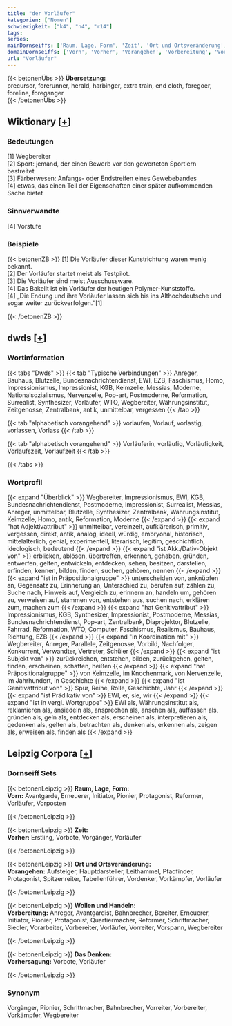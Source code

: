 ```yaml
---
title: "der Vorläufer"
kategorien: ["Nomen"]
schwierigkeit: ["k4", "h4", "r14"]
tags:
series:
mainDornseiffs: ['Raum, Lage, Form', 'Zeit', 'Ort und Ortsveränderung', 'Wollen und Handeln', 'Das Denken']
domainDornseiffs: ['Vorn', 'Vorher', 'Vorangehen', 'Vorbereitung', 'Vorhersagung']
url: "Vorläufer"
---
```


{{< betonenÜbs >}}
**Übersetzung:**  
precursor, forerunner, herald, harbinger, extra train, end cloth, foregoer, foreline, foreganger  
{{< /betonenÜbs >}}

## Wiktionary [[+](https://de.wiktionary.org/wiki/Vorläufer)]

### Bedeutungen
[1] Wegbereiter  
[2] Sport: jemand, der einen Bewerb vor den gewerteten Sportlern bestreitet  
[3] Färberwesen: Anfangs- oder Endstreifen eines Gewebebandes  
[4] etwas, das einen Teil der Eigenschaften einer später aufkommenden Sache bietet  

### Sinnverwandte
[4] Vorstufe  

### Beispiele
{{< betonenZB >}}
[1] Die Vorläufer dieser Kunstrichtung waren wenig bekannt.  
[2] Der Vorläufer startet meist als Testpilot.  
[3] Die Vorläufer sind meist Ausschussware.  
[4] Das Bakelit ist ein Vorläufer der heutigen Polymer-Kunststoffe.  
[4] „Die Endung und ihre Vorläufer lassen sich bis ins Althochdeutsche und sogar weiter zurückverfolgen.“[1]  

{{< /betonenZB >}}


## dwds [[+](https://www.dwds.de/wb/Vorläufer)]

### Wortinformation
{{< tabs "Dwds" >}}
{{< tab "Typische Verbindungen" >}}
Anreger, Bauhaus, Blutzelle, Bundesnachrichtendienst, EWI, EZB, Faschismus, Homo, Impressionismus, Impressionist, KGB, Keimzelle, Messias, Moderne, Nationalsozialismus, Nervenzelle, Pop-art, Postmoderne, Reformation, Surrealist, Synthesizer, Vorläufer, WTO, Wegbereiter, Währungsinstitut, Zeitgenosse, Zentralbank, antik, unmittelbar, vergessen
{{< /tab >}}

{{< tab "alphabetisch vorangehend" >}}
vorlaufen, Vorlauf, vorlastig, vorlassen, Vorlass
{{< /tab >}}

{{< tab "alphabetisch vorangehend" >}}
Vorläuferin, vorläufig, Vorläufigkeit, Vorlaufszeit, Vorlaufzeit
{{< /tab >}}

{{< /tabs >}}

### Wortprofil
{{< expand "Überblick" >}} Wegbereiter, Impressionismus, EWI, KGB, Bundesnachrichtendienst, Postmoderne, Impressionist, Surrealist, Messias, Anreger, unmittelbar, Blutzelle, Synthesizer, Zentralbank, Währungsinstitut, Keimzelle, Homo, antik, Reformation, Moderne {{< /expand >}}
{{< expand "hat Adjektivattribut" >}} unmittelbar, vereinzelt, aufklärerisch, primitiv, vergessen, direkt, antik, analog, ideell, würdig, embryonal, historisch, mittelalterlich, genial, experimentell, literarisch, legitim, geschichtlich, ideologisch, bedeutend {{< /expand >}}
{{< expand "ist Akk./Dativ-Objekt von" >}} erblicken, ablösen, übertreffen, erkennen, gehaben, gründen, entwerfen, gelten, entwickeln, entdecken, sehen, besitzen, darstellen, erfinden, kennen, bilden, finden, suchen, gehören, nennen {{< /expand >}}
{{< expand "ist in Präpositionalgruppe" >}} unterscheiden von, anknüpfen an, Gegensatz zu, Erinnerung an, Unterschied zu, berufen auf, zählen zu, Suche nach, Hinweis auf, Vergleich zu, erinnern an, handeln um, gehören zu, verweisen auf, stammen von, entstehen aus, suchen nach, erklären zum, machen zum {{< /expand >}}
{{< expand "hat Genitivattribut" >}} Impressionismus, KGB, Synthesizer, Impressionist, Postmoderne, Messias, Bundesnachrichtendienst, Pop-art, Zentralbank, Diaprojektor, Blutzelle, Fahrrad, Reformation, WTO, Computer, Faschismus, Realismus, Bauhaus, Richtung, EZB {{< /expand >}}
{{< expand "in Koordination mit" >}} Wegbereiter, Anreger, Parallele, Zeitgenosse, Vorbild, Nachfolger, Konkurrent, Verwandter, Vertreter, Schüler {{< /expand >}}
{{< expand "ist Subjekt von" >}} zurückreichen, entstehen, bilden, zurückgehen, gelten, finden, erscheinen, schaffen, heißen {{< /expand >}}
{{< expand "hat Präpositionalgruppe" >}} von Keimzelle, im Knochenmark, von Nervenzelle, im Jahrhundert, in Geschichte {{< /expand >}}
{{< expand "ist Genitivattribut von" >}} Spur, Reihe, Rolle, Geschichte, Jahr {{< /expand >}}
{{< expand "ist Prädikativ von" >}} EWI, er, sie, wir {{< /expand >}}
{{< expand "ist in vergl. Wortgruppe" >}} EWI als, Währungsinstitut als, reklamieren als, ansiedeln als, ansprechen als, ansehen als, auffassen als, gründen als, geln als, entdecken als, erscheinen als, interpretieren als, gedenken als, gelten als, betrachten als, denken als, erkennen als, zeigen als, erweisen als, finden als {{< /expand >}}

## Leipzig Corpora [[+](https://corpora.uni-leipzig.de/en/res?word=Vorläufer&corpusId=deu_newscrawl-public_2018)]

### Dornseiff Sets
{{< betonenLeipzig >}}
**Raum, Lage, Form:**  
**Vorn:** Avantgarde, Erneuerer, Initiator, Pionier, Protagonist, Reformer, Vorläufer, Vorposten  

{{< /betonenLeipzig >}}


{{< betonenLeipzig >}}
**Zeit:**  
**Vorher:** Erstling, Vorbote, Vorgänger, Vorläufer  

{{< /betonenLeipzig >}}


{{< betonenLeipzig >}}
**Ort und Ortsveränderung:**  
**Vorangehen:** Aufsteiger, Hauptdarsteller, Leithammel, Pfadfinder, Protagonist, Spitzenreiter, Tabellenführer, Vordenker, Vorkämpfer, Vorläufer  

{{< /betonenLeipzig >}}


{{< betonenLeipzig >}}
**Wollen und Handeln:**  
**Vorbereitung:** Anreger, Avantgardist, Bahnbrecher, Bereiter, Erneuerer, Initiator, Pionier, Protagonist, Quartiermacher, Reformer, Schrittmacher, Siedler, Vorarbeiter, Vorbereiter, Vorläufer, Vorreiter, Vorspann, Wegbereiter  

{{< /betonenLeipzig >}}


{{< betonenLeipzig >}}
**Das Denken:**  
**Vorhersagung:** Vorbote, Vorläufer  

{{< /betonenLeipzig >}}

### Synonym
Vorgänger, Pionier, Schrittmacher, Bahnbrecher, Vorreiter, Vorbereiter, Vorkämpfer, Wegbereiter

